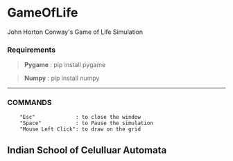 # GameOfLife
John Horton Conway's Game of Life Simulation

### Requirements
> **Pygame** : pip install pygame

> **Numpy**  : pip install numpy
---
### COMMANDS
        "Esc"             : to close the window
        "Space"           : to Pause the simulation
        "Mouse Left Click": to draw on the grid

## Indian School of Celulluar Automata
